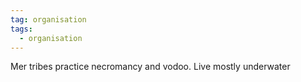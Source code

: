 ```yaml
---
tag: organisation
tags:
  - organisation
---
```


Mer tribes practice necromancy and vodoo. Live mostly underwater 
